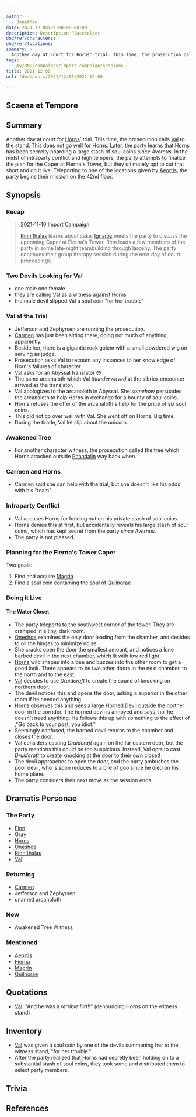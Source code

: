 ```yaml
---

author:
  - Jonathan
date: 2021-12-08T23:00:00-08:00
description: Description Placeholder
dnd/ref/characters:
dnd/ref/locations:
summary: >
  Another day at court for Horns' trial. This time, the prosecution calls Val to the stand. This does not go well for Horns. Later, the party learns that Horns has been secretly hoarding a large stash of soul coins *since Avernus*. In the midst of intraparty conflict and high tempers, the party attempts to finalize the plan for the Caper at Fierna's Tower, but they ultimately opt to cut that short and do it live. Teleporting to one of the locations given by Aeortis, the party begins their mission on the 42nd floor.
tags:
  - my/DND/campaigns/import_campaign/sessions
title: 2021 12 08
url: /dnd/posts/2021/12/08/2021-12-08

---
```


## Scaena et Tempore

## Summary

Another day at court for [Horns](/dnd/characters/horns)' trial. This time, the prosecution calls [Val](/dnd/characters/val) to the stand. This does not go well for Horns. Later, the party learns that Horns has been secretly hoarding a large stash of soul coins *since Avernus*. In the midst of intraparty conflict and high tempers, the party attempts to finalize the plan for the Caper at Fierna's Tower, but they ultimately opt to cut that short and do it live. Teleporting to one of the locations given by [Aeortis](/dnd/npcs/aeortis), the party begins their mission on the 42nd floor.

## Synopsis

### Recap

> [2021-11-10 Import Campaign](/dnd/posts/2021-11-10)
>
> [Rinn'thalas](/dnd/characters/rinnthalas-liadon) learns about cake. [Ignaroz](/dnd/npcs/ignaroz) meets the party to discuss the upcoming Caper at Fierna's Tower. Rinn leads a few members of the party in some late-night teambuilding through larceny. The party continues their group therapy session during the next day of court proceedings.

### Two Devils Looking for Val

- one male one female
- they are calling [Val](/dnd/characters/val) as a witness against [Horns](/dnd/characters/horns)
- the male devil slipped Val a soul coin "for her trouble"

### Val at the Trial

- Jefferson and Zephyrsen are running the prosecution.
- [Carmen](/dnd/npcs/carmen) has just been sitting there, doing not much of anything, apparently.
- Beside her, there is a gigantic rock golem with a small powdered wig on serving as judge.
- Prosecution asks Val to recount any instances to her knowledge of Horn's failures of character
- Val asks for an Abyssal translator 😳
- The same arcanaloth which Val *thunderwaved* at the sibriex encounter arrived as the translator.
- Val apologizes to the arcanaloth in Abyssal. She *somehow* persuades the arcanaloth to help Horns in exchange for a bounty of soul coins.
- Horns refuses the offer of the arcanaloth's help for the price of six soul coins.
- This did not go over well with Val. She went off on Horns. Big time.
- During the tirade, Val let slip about the unicorn.

### Awakened Tree

- For another character witness, the prosecution called the tree which Horns attacked outside [Phandalin](/dnd/locations/phandalin) way back when.

### Carmen and Horns

- Carmen said she can help with the trial, but she doesn't like his odds with his "team".

### Intraparty Conflict

- Val accuses Horns for holding out on his private stash of soul coins.
- Horns denies this at first, but accidentally reveals his large stash of soul coins, which has kept secret from the party *since Avernus*.
- The party is not pleased.

### Planning for the Fierna's Tower Caper

Two goals:

1. Find and acquire [Magrin](/dnd/npcs/magrin)
2. Find a soul coin containing the soul of [Quilnorae](/dnd/npcs/quilnorae)

### Doing it Live

#### The Water Closet

- The party teleports to the southwest corner of the tower. They are cramped in a tiny, dark room.
- [Oneshoe](/dnd/characters/oneshoe) examines the only door leading from the chamber, and decides to oil the hinges to minimize noise.
- She cracks open the door the smallest amount, and notices a lone barbed devil in the next chamber, which lit with low red light.
- [Horns](/dnd/characters/horns) wild shapes into a bee and buzzes into the other room to get a good look. There appears to be two other doors in the next chamber, to the north and to the east.
- [Val](/dnd/characters/val) decides to use *Druidcraft* to create the sound of knocking on northern door.
- The devil notices this and opens the door, asking a superior in the other room if he needed anything.
- Horns observes this and sees a large Horned Devil outside the norther door in the corridor. The horned devil is annoyed and says, no, he doesn't need anything. He follows this up with something to the effect of ,"Go back to your post, you idiot."
- Seemingly confused, the barbed devil returns to the chamber and closes the door.
- Val considers casting *Druidcraft* again on the far eastern door, but the party mentions this could be too suspicious. Instead, Val opts to cast *Druidcraft* to create knocking at the door to their own closet!
- The devil approaches to open the door, and the party ambushes the poor devil, who is soon reduces to a pile of goo since he died on his home plane.
- The party considers their next move as the session ends.

## Dramatis Personae

### The Party

- [Finn](/dnd/characters/finn)
- [Gray](/dnd/characters/haeltin-var-astora)
- [Horns](/dnd/characters/horns)
- [Oneshoe](/dnd/characters/oneshoe)
- [Rinn'thalas](/dnd/characters/rinnthalas-liadon)
- [Val](/dnd/characters/val)

### Returning

- [Carmen](/dnd/npcs/carmen)
- Jefferson and Zephyrsen
- unamed arcanoloth

### New

- Awakened Tree Witness

### Mentioned

- [Aeortis](/dnd/npcs/aeortis)
- [Fierna](/dnd/npcs/fierna)
- [Magrin](/dnd/npcs/magrin)
- [Quilnorae](/dnd/npcs/quilnorae)

## Quotations

- [Val](/dnd/characters/val): "And he was a *terrible* flirt!!" (denouncing Horns on the witness stand)

## Inventory

- [Val](/dnd/characters/val) was given a soul coin by one of the devils summoning her to the witness stand, "for her trouble."
- After the party realized that Horns had secretly been holding on to a substantial stash of soul coins, they took some and distributed them to select party members.

## Trivia

## References

